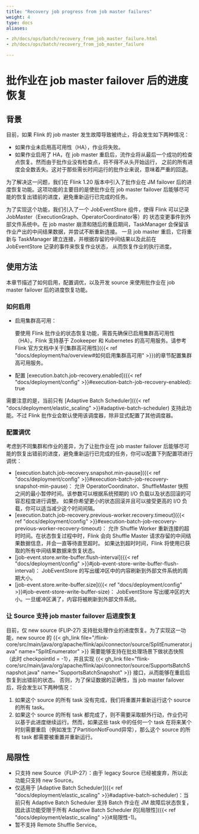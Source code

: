 ```yaml
---
title: "Recovery job progress from job master failures"
weight: 4
type: docs
aliases:

- zh/docs/ops/batch/recovery_from_job_master_failure.html
- zh/docs/ops/batch/recovery_from_job_master_failure

---
```

<!--
Licensed to the Apache Software Foundation (ASF) under one
or more contributor license agreements.  See the NOTICE file
distributed with this work for additional information
regarding copyright ownership.  The ASF licenses this file
to you under the Apache License, Version 2.0 (the
"License"); you may not use this file except in compliance
with the License.  You may obtain a copy of the License at

  http://www.apache.org/licenses/LICENSE-2.0

Unless required by applicable law or agreed to in writing,
software distributed under the License is distributed on an
"AS IS" BASIS, WITHOUT WARRANTIES OR CONDITIONS OF ANY
KIND, either express or implied.  See the License for the
specific language governing permissions and limitations
under the License.
-->

# 批作业在 job master failover 后的进度恢复

## 背景

目前，如果 Flink 的 job master 发生故障导致被终止，将会发生如下两种情况：

- 如果作业未启用高可用性（HA），作业将失败。
- 如果作业启用了 HA，在 job master 重启后，流作业将从最后一个成功的检查点恢复。然而由于批作业没有检查点，将不得不从头开始运行，
  之前的所有进度会全数丢失。这对于那些需长时间运行的批作业来说，意味着严重的回退。

为了解决这一问题，我们在 Flink 1.20 版本中引入了批作业在 JM failover 后的进度恢复功能。这项功能的主要目的是使批作业在
job master failover 后能够尽可能的恢复出错前的进度，避免重新运行已完成的任务。

为了实现这个功能，我们引入了一个 JobEventStore 组件，使得 Flink 可以记录 JobMaster（ExecutionGraph、OperatorCoordinator等）的
状态变更事件到外部文件系统中。在 job master 崩溃和随后的重启期间，TaskManager 会保留该作业产出的中间结果数据，并尝试不断重新连接。
一旦 job master 重启，它将重新与 TaskManager 建立连接，并根据存留的中间结果以及此前在 JobEventStore 记录的事件来恢复作业状态，
从而恢复作业的执行进度。

## 使用方法

本章节描述了如何启用，配置调优，以及开发 source 来使用批作业在 job master failover 后的进度恢复功能。

### 如何启用

- 启用集群高可用：

  要使用 Flink 批作业的状态恢复功能，需首先确保已启用集群高可用性（HA）。Flink 支持基于 Zookeeper 和 Kubernetes 的高可用服务。请参考
  Flink 官方文档中关于[集群高可用性]({{< ref "docs/deployment/ha/overview#如何启用集群高可用" >}})的章节配置集群高可用服务。
- 配置 [execution.batch.job-recovery.enabled]({{< ref "docs/deployment/config" >}}#execution-batch-job-recovery-enabled): true

需要注意的是，当前只有 [Adaptive Batch Scheduler]({{< ref "docs/deployment/elastic_scaling" >}}#adaptive-batch-scheduler)
支持此功能。不过 Flink 批作业会默认使用该调度器，除非显式配置了其他调度器。

### 配置调优

考虑到不同集群和作业的差异，为了让批作业在 job master failover 后能够尽可能的恢复出错前的进度，避免重新运行已完成的任务，你可以配置下列配置项进行调优：

- [execution.batch.job-recovery.snapshot.min-pause]({{< ref "docs/deployment/config" >}}#execution-batch-job-recovery-snapshot-min-pause)：
  允许 OperatorCoordinator、ShuffleMaster 快照之间的最小暂停时间。该参数可以根据系统预期的 I/O 负载以及状态回滚的可容忍程度进行调整。
  如果你希望更小的状态回滚并且可以接受更高的 I/O 负载，你可以适当减少这个时间间隔。
- [execution.batch.job-recovery.previous-worker.recovery.timeout]({{< ref "docs/deployment/config" >}}#execution-batch-job-recovery-previous-worker-recovery-timeout)：
  允许 Shuffle Worker 重新连接的超时时间。在状态恢复过程中时，Flink 会向 Shuffle Master 请求存留的中间结果数据信息，并会一直等待直至超时。
  如果达到超时时间，Flink 将使用已获取的所有中间结果数据来恢复状态。
- [job-event.store.write-buffer.flush-interval]({{< ref "docs/deployment/config" >}}#job-event-store-write-buffer-flush-interval)：
  JobEventStore 的写出缓冲区中的内容刷新到外部文件系统的周期大小。
- [job-event.store.write-buffer.size]({{< ref "docs/deployment/config" >}}#job-event-store-write-buffer-size)：
  JobEventStore 写出缓冲区的大小。一旦缓冲区满了，内容将被刷新到外部文件系统。

### 让 Source 支持 job master failover 后进度恢复

目前，仅 new source (FLIP-27) 支持批处理作业的进度恢复。为了实现这一功能，new source 的
{{< gh_link file="/flink-core/src/main/java/org/apache/flink/api/connector/source/SplitEnumerator.java" name="SplitEnumerator" >}}
需要能够支持在批处理场景下做状态快照（此时 checkpointId = -1），并且实现
{{< gh_link file="flink-core/src/main/java/org/apache/flink/api/connector/source/SupportsBatchSnapshot.java" name="SupportsBatchSnapshot" >}}
接口，从而能够在重启后恢复到出错前的状态。
否则，为了保证数据的正确性，当 job master failover 后，将会发生以下两种情况：
1. 如果这个 source 的所有 task 没有完成，我们将重置并重新运行这个 source 的所有 task。
2. 如果这个 source 的所有 task 都完成了，则不需要采取额外行动，作业仍可以基于此进度继续运行。然而，如果这些 task 中的任何一个 task 在将来某个
时刻需要重启（例如发生了PartitionNotFound异常），那么这个 source 的所有 task 都需要被重置并重新运行。

## 局限性

- 只支持 new Source（FLIP-27）：由于 legacy Source 已经被废弃，所以此功能只支持 new Source。
- 仅适用于 [Adaptive Batch Scheduler]({{< ref "docs/deployment/elastic_scaling" >}}#adaptive-batch-scheduler)：当前只有
  Adaptive Batch Scheduler 支持 Batch 作业在 JM 故障后状态恢复，因此该功能受限于所有 Adaptive Batch Scheduler
  的[局限性]({{< ref "docs/deployment/elastic_scaling" >}}#局限性-1)。
- 暂不支持 Remote Shuffle Service。